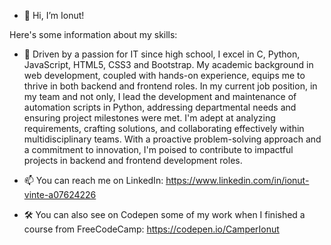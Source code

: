 - 👋 Hi, I’m Ionut!

Here's some information about my skills:
- 🌱 Driven by a passion for IT since high school, I excel in C, Python, JavaScript, HTML5, CSS3 and Bootstrap. My academic background in web development, coupled with hands-on experience,
        equips me to thrive in both backend and frontend roles. In my current job position, in my team and not only, I lead the development and maintenance of automation scripts in Python, addressing departmental needs and ensuring project milestones were met.
        I'm adept at analyzing requirements, crafting solutions, and collaborating effectively within multidisciplinary teams.
        With a proactive problem-solving approach and a commitment to innovation, I'm poised to contribute to impactful projects in backend and frontend development roles.

- 📫 You can reach me on LinkedIn: https://www.linkedin.com/in/ionut-vinte-a07624226
- 🛠️ You can also see on Codepen some of my work when I finished a course from FreeCodeCamp: https://codepen.io/CamperIonut

